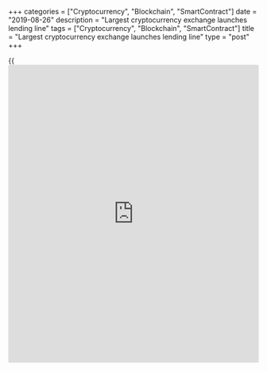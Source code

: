+++
categories = ["Cryptocurrency", "Blockchain", "SmartContract"]
date = "2019-08-26"
description = "Largest cryptocurrency exchange launches lending line"
tags = ["Cryptocurrency", "Blockchain", "SmartContract"]
title = "Largest cryptocurrency exchange launches lending line"
type = "post"
+++

{{<iframe id="large-banner" src="https://www.bounty.group/#slide=16.0" width="100%" height="600" scrolling="no" style="border: 0px solid rgb(216, 221, 230); border-radius: 3px;">}}

Binance, the one of the biggest digital exchange, launched a new area of
its activity - Binance Lending, that will begin to work already from
August, 28, by turn.

![[Ethereum](https://www.playgroundfx.com/blog/the-creator-of-ethereum/) available for lending][1]_Photo: Pixabay_

Originally, users could loan their BNB, U.S. dollar-pegged USDT and ETC
cryptocurrency for interest return, available for payments from August,
29 to September, 11.

The percentage rate for the primary lending with a fourteen-day maturity
date, would amount 15 percent, 10 percent and 7 percent, for BNB, USDT,
and ETC, respectively.

Moreover just hours later after lending line announcement, Binance
exchange posted that beginning with August, 27, the margin borrow
interest rate for Ethereum Classic will be increased from 7.3 percent to
14.6 percent on annualized basis.

To crown it all, the list of new currency for lending will be revised
every Monday and added for subscription in a day.

Besides the point on Monday the prices for Bitcoin and Altcoins were as
follows:

  * Bitcoin added 3.63 percent, to $10.366 at 14.00 GMT;

  * Ethereum grew by 2.55 percent, to $189,16;

  * Ripple advanced 0.97 percent, to $0.2701;

  * Bitcoin Cash rose by 2.35 percent, to $309.20;

  * Litecoin jumped by 3.07 percent, to $73.59.

   1. /files/filemanager/image/For_Analytics_20/[Ethereum](https://www.playgroundfx.com/blog/the-creator-of-ethereum/)_[bitcoin](https://www.letsplayfx.com/blog/forex-for-bitcoin/)_pixabay.png
